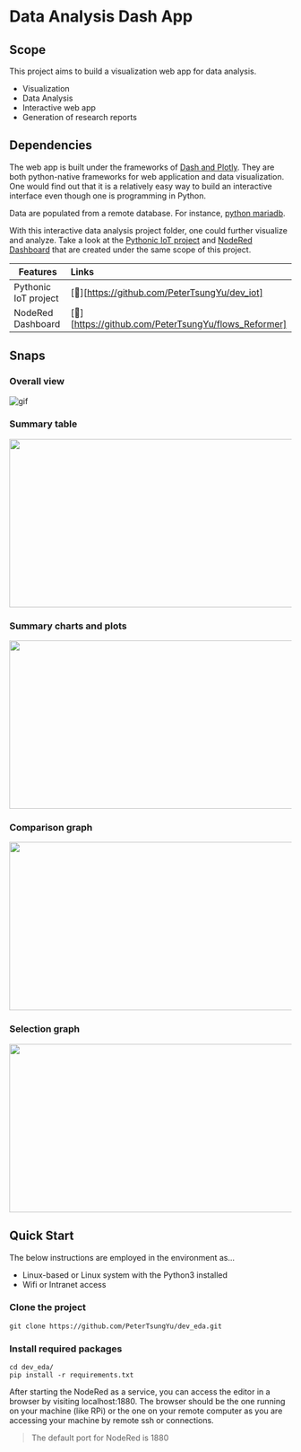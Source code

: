 # Data Analysis Dash App
## Scope
This project aims to build a visualization web app for data analysis. 
- Visualization
- Data Analysis
- Interactive web app
- Generation of research reports

## Dependencies
The web app is built under the frameworks of [Dash and Plotly](https://dash.plotly.com/?_gl=1*1ndvzch*_ga*MTE4OTc0ODE0OC4xNjYzMDYwODEz*_ga_6G7EE0JNSC*MTY2MzA2MDgxMy4xLjEuMTY2MzA2MDgyNi4wLjAuMA..). 
They are both python-native frameworks for web application and data visualization.
One would find out that it is a relatively easy way to build an interactive interface even though one is programming in Python.

Data are populated from a remote database. For instance, [python mariadb](https://pypi.org/project/mariadb/). 

With this interactive data analysis project folder, one could further visualize and analyze. 
Take a look at the [Pythonic IoT project](https://github.com/PeterTsungYu/dev_iot) and [NodeRed Dashboard](https://github.com/PeterTsungYu/flows_Reformer) that are created under the same scope of this project.   

| Features              | Links                   |
| -----------------     |:----------------------- |
| Pythonic IoT project  | [:link:][https://github.com/PeterTsungYu/dev_iot]           |
| NodeRed Dashboard     | [:link:][https://github.com/PeterTsungYu/flows_Reformer]    |

## Snaps
### Overall view
![gif](https://i.imgur.com/nA2zUYQ.gif)

### Summary table
<img src="https://i.imgur.com/30djIjp.png" width="700" height="300">

### Summary charts and plots
<img src="https://i.imgur.com/FZuTpSZ.png" width="700" height="300">

### Comparison graph
<img src="https://i.imgur.com/6soNk6A.png" width="700" height="300">

### Selection graph
<img src="https://i.imgur.com/QeoNoqJ.png" width="700" height="300">

## Quick Start
The below instructions are employed in the environment as...
- Linux-based or Linux system with the Python3 installed 
- Wifi or Intranet access

### Clone the project
```shell
git clone https://github.com/PeterTsungYu/dev_eda.git
```

### Install required packages
```shell
cd dev_eda/
pip install -r requirements.txt
```




After starting the NodeRed as a service, you can access the editor in a browser by visiting localhost:1880.
The browser should be the one running on your machine (like RPi) or the one on your remote computer as you are accessing your machine by remote ssh or connections.
> The default port for NodeRed is 1880
